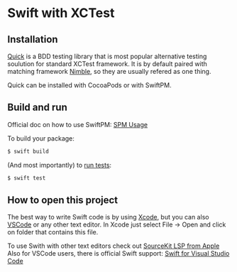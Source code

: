# Swift with XCTest

## Installation

[Quick](http://quick.github.io/Quick/) is a BDD testing library that is most popular alternative testing soulution for standard XCTest framework.
It is by default paired with matching framework [Nimble](https://github.com/Quick/Nimble), so they are usually refered as one thing.

Quick can be installed with CocoaPods or with SwiftPM.

## Build and run

Official doc on how to use SwiftPM: [SPM Usage](https://github.com/apple/swift-package-manager/blob/main/Documentation/Usage.md)

To build your package:
```bash
$ swift build
```

(And most importantly) to [run tests](https://github.com/apple/swift-package-manager/blob/main/Documentation/Usage.md#testing):
```bash
$ swift test
```

## How to open this project
The best way to write Swift code is by using [Xcode](https://developer.apple.com/xcode/), but you can also [VSCode](https://code.visualstudio.com) or any other text editor.
In Xcode just select File -> Open and click on folder that contains this file.

To use Swith with other text editors check out [SourceKit LSP from Apple](https://github.com/apple/sourcekit-lsp)
Also for VSCode users, there is official Swift support: [Swift for Visual Studio Code](https://marketplace.visualstudio.com/items?itemName=sswg.swift-lang)